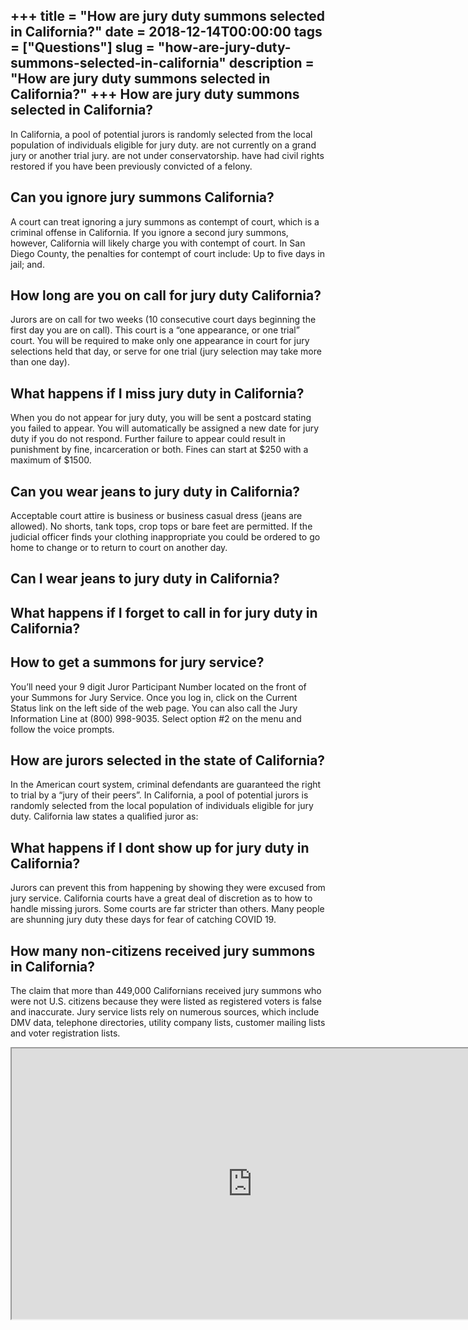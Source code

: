 +++
title = "How are jury duty summons selected in California?"
date = 2018-12-14T00:00:00
tags = ["Questions"]
slug = "how-are-jury-duty-summons-selected-in-california"
description = "How are jury duty summons selected in California?"
+++
How are jury duty summons selected in California?
-------------------------------------------------

In California, a pool of potential jurors is randomly selected from the local population of individuals eligible for jury duty. are not currently on a grand jury or another trial jury. are not under conservatorship. have had civil rights restored if you have been previously convicted of a felony.

Can you ignore jury summons California?
---------------------------------------

A court can treat ignoring a jury summons as contempt of court, which is a criminal offense in California. If you ignore a second jury summons, however, California will likely charge you with contempt of court. In San Diego County, the penalties for contempt of court include: Up to five days in jail; and.

How long are you on call for jury duty California?
--------------------------------------------------

Jurors are on call for two weeks (10 consecutive court days beginning the first day you are on call). This court is a “one appearance, or one trial” court. You will be required to make only one appearance in court for jury selections held that day, or serve for one trial (jury selection may take more than one day).

What happens if I miss jury duty in California?
-----------------------------------------------

When you do not appear for jury duty, you will be sent a postcard stating you failed to appear. You will automatically be assigned a new date for jury duty if you do not respond. Further failure to appear could result in punishment by fine, incarceration or both. Fines can start at $250 with a maximum of $1500.

Can you wear jeans to jury duty in California?
----------------------------------------------

Acceptable court attire is business or business casual dress (jeans are allowed). No shorts, tank tops, crop tops or bare feet are permitted. If the judicial officer finds your clothing inappropriate you could be ordered to go home to change or to return to court on another day.

Can I wear jeans to jury duty in California?
--------------------------------------------

What happens if I forget to call in for jury duty in California?
----------------------------------------------------------------

How to get a summons for jury service?
--------------------------------------

You’ll need your 9 digit Juror Participant Number located on the front of your Summons for Jury Service. Once you log in, click on the Current Status link on the left side of the web page. You can also call the Jury Information Line at (800) 998-9035. Select option #2 on the menu and follow the voice prompts.

How are jurors selected in the state of California?
---------------------------------------------------

In the American court system, criminal defendants are guaranteed the right to trial by a “jury of their peers”. In California, a pool of potential jurors is randomly selected from the local population of individuals eligible for jury duty. California law states a qualified juror as:

What happens if I dont show up for jury duty in California?
-----------------------------------------------------------

Jurors can prevent this from happening by showing they were excused from jury service. California courts have a great deal of discretion as to how to handle missing jurors. Some courts are far stricter than others. Many people are shunning jury duty these days for fear of catching COVID 19.

How many non-citizens received jury summons in California?
----------------------------------------------------------

The claim that more than 449,000 Californians received jury summons who were not U.S. citizens because they were listed as registered voters is false and inaccurate. Jury service lists rely on numerous sources, which include DMV data, telephone directories, utility company lists, customer mailing lists and voter registration lists.

<iframe allow="accelerometer; autoplay; clipboard-write; encrypted-media; gyroscope; picture-in-picture" allowfullscreen="" class="__youtube_prefs__  epyt-is-override  no-lazyload" data-no-lazy="1" data-origheight="433" data-origwidth="770" data-skipgform_ajax_framebjll="" height="433" id="_ytid_93220" loading="lazy" src="https://www.youtube.com/embed/pdfJMXNY-h0?enablejsapi=1&autoplay=0&cc_load_policy=0&cc_lang_pref=&iv_load_policy=1&loop=0&modestbranding=0&rel=1&fs=1&playsinline=0&autohide=2&theme=dark&color=red&controls=1&" title="YouTube player" width="770"></iframe>